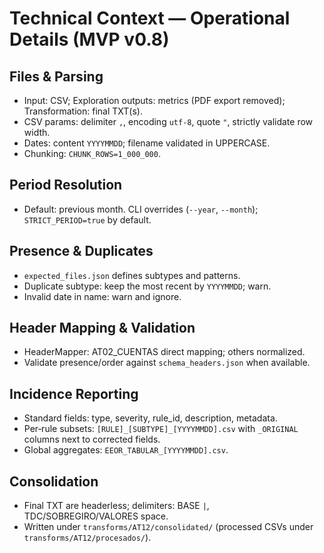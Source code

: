 # Technical Context — Operational Details (MVP v0.8)

## Files & Parsing
- Input: CSV; Exploration outputs: metrics (PDF export removed); Transformation: final TXT(s).
- CSV params: delimiter `,`, encoding `utf-8`, quote `"`, strictly validate row width.
- Dates: content `YYYYMMDD`; filename validated in UPPERCASE.
- Chunking: `CHUNK_ROWS=1_000_000`.

## Period Resolution
- Default: previous month. CLI overrides (`--year`, `--month`); `STRICT_PERIOD=true` by default.

## Presence & Duplicates
- `expected_files.json` defines subtypes and patterns.
- Duplicate subtype: keep the most recent by `YYYYMMDD`; warn.
- Invalid date in name: warn and ignore.

## Header Mapping & Validation
- HeaderMapper: AT02_CUENTAS direct mapping; others normalized.
- Validate presence/order against `schema_headers.json` when available.

## Incidence Reporting
- Standard fields: type, severity, rule_id, description, metadata.
- Per‑rule subsets: `[RULE]_[SUBTYPE]_[YYYYMMDD].csv` with `_ORIGINAL` columns next to corrected fields.
- Global aggregates: `EEOR_TABULAR_[YYYYMMDD].csv`.

## Consolidation
- Final TXT are headerless; delimiters: BASE `|`, TDC/SOBREGIRO/VALORES space.
- Written under `transforms/AT12/consolidated/` (processed CSVs under `transforms/AT12/procesados/`).
